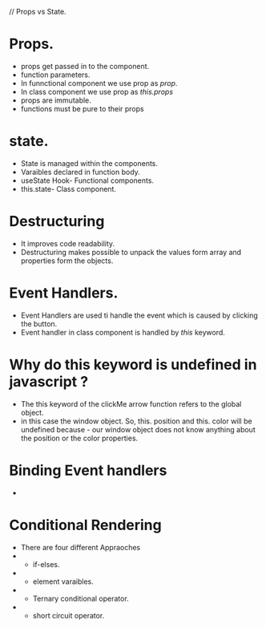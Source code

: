 // Props vs State.

# Props.
- props get passed in to the component.
- function parameters.
- In funnctional component we use prop as *prop*.
- In class component we use prop as *this.props*
- props are immutable.
- functions must be pure to their props


# state.
- State is managed within the components.
- Varaibles declared in function body.
- useState Hook- Functional components.
- this.state- Class component.


# Destructuring 
- It improves code readability.
- Destructuring makes possible to unpack the values form array and properties  form the objects.


# Event Handlers.
- Event Handlers are used ti handle the event which is caused by clicking the button.
- Event handler in class component is handled by *this* keyword.


# Why do this keyword is undefined in javascript ?
- The this keyword of the clickMe arrow function refers to the global object.
- in this case the window object. So, this. position and this. color will be undefined because   - our window object does not know anything about the position or the color properties.

# Binding Event handlers
- 

# Conditional Rendering 
- There are four different Appraoches
- * if-elses.
- * element varaibles.
- * Ternary conditional operator.
- * short circuit operator.